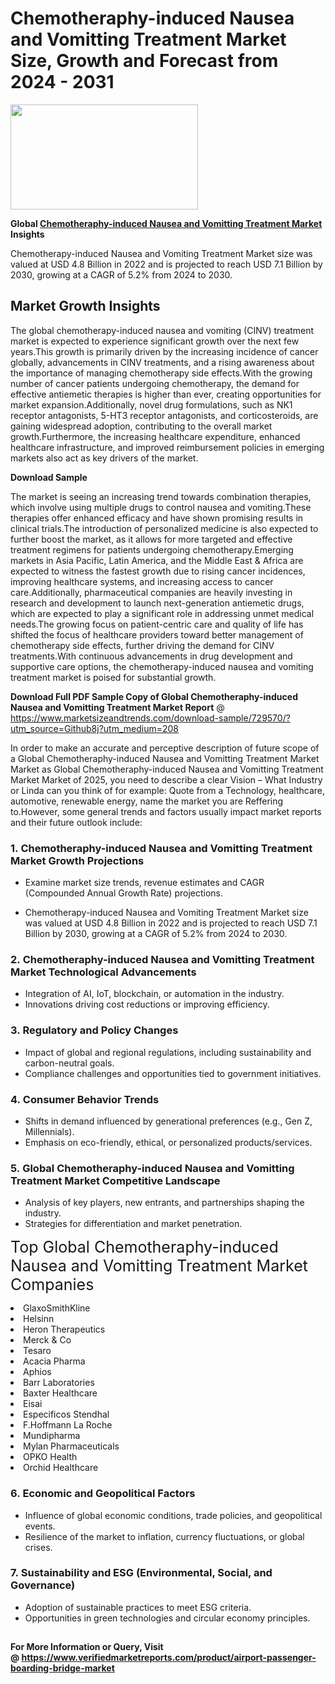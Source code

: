 <H1>Chemotheraphy-induced Nausea and Vomitting Treatment Market Size, Growth and Forecast from 2024 - 2031</H1><img class="aligncenter size-medium wp-image-584254" src="https://thirdeyenews.in/wp-content/uploads/2024/09/Global-Market-Research-300x168.jpeg" alt="" width="300" height="168" /><p><strong>Global&nbsp;<a href="https://www.marketsizeandtrends.com/download-sample/729570/?utm_source=Github8j?utm_medium=208">Chemotheraphy-induced Nausea and Vomitting Treatment Market</a> Insights</strong></p><p>Chemotherapy-induced Nausea and Vomiting Treatment Market size was valued at USD 4.8 Billion in 2022 and is projected to reach USD 7.1 Billion by 2030, growing at a CAGR of 5.2% from 2024 to 2030.</p><p><h2>Market Growth Insights</h2> The global chemotherapy-induced nausea and vomiting (CINV) treatment market is expected to experience significant growth over the next few years.This growth is primarily driven by the increasing incidence of cancer globally, advancements in CINV treatments, and a rising awareness about the importance of managing chemotherapy side effects.With the growing number of cancer patients undergoing chemotherapy, the demand for effective antiemetic therapies is higher than ever, creating opportunities for market expansion.Additionally, novel drug formulations, such as NK1 receptor antagonists, 5-HT3 receptor antagonists, and corticosteroids, are gaining widespread adoption, contributing to the overall market growth.Furthermore, the increasing healthcare expenditure, enhanced healthcare infrastructure, and improved reimbursement policies in emerging markets also act as key drivers of the market.<p><strong>Download Sample</strong></p> The market is seeing an increasing trend towards combination therapies, which involve using multiple drugs to control nausea and vomiting.These therapies offer enhanced efficacy and have shown promising results in clinical trials.The introduction of personalized medicine is also expected to further boost the market, as it allows for more targeted and effective treatment regimens for patients undergoing chemotherapy.Emerging markets in Asia Pacific, Latin America, and the Middle East & Africa are expected to witness the fastest growth due to rising cancer incidences, improving healthcare systems, and increasing access to cancer care.Additionally, pharmaceutical companies are heavily investing in research and development to launch next-generation antiemetic drugs, which are expected to play a significant role in addressing unmet medical needs.The growing focus on patient-centric care and quality of life has shifted the focus of healthcare providers toward better management of chemotherapy side effects, further driving the demand for CINV treatments.With continuous advancements in drug development and supportive care options, the chemotherapy-induced nausea and vomiting treatment market is poised for substantial growth.<p><span class=""><strong>Download Full PDF Sample Copy of Global Chemotheraphy-induced Nausea and Vomitting Treatment Market Report</strong> @ <a href="https://www.marketsizeandtrends.com/download-sample/729570/?utm_source=Github8j?utm_medium=208" target="_blank">https://www.marketsizeandtrends.com/download-sample/729570/?utm_source=Github8j?utm_medium=208</a></span></p><p>In order to make an accurate and perceptive description of future scope of a Global&nbsp;Chemotheraphy-induced Nausea and Vomitting Treatment Market Market as Global&nbsp;Chemotheraphy-induced Nausea and Vomitting Treatment Market Market of 2025, you need to describe a clear Vision &ndash; What Industry or Linda can you think of for example: Quote from a Technology, healthcare, automotive, renewable energy, name the market you are Reffering to.However, some general trends and factors usually impact market reports and their future outlook include:</p><h3>1.&nbsp;<strong>Chemotheraphy-induced Nausea and Vomitting Treatment Market Growth Projections</strong></h3><ul><li>Examine market size trends, revenue estimates and CAGR (Compounded Annual Growth Rate) projections.</li><li><p>Chemotherapy-induced Nausea and Vomiting Treatment Market size was valued at USD 4.8 Billion in 2022 and is projected to reach USD 7.1 Billion by 2030, growing at a CAGR of 5.2% from 2024 to 2030.</p></li></ul><h3>2.&nbsp;<strong>Chemotheraphy-induced Nausea and Vomitting Treatment Market Technological Advancements</strong></h3><ul><li>Integration of AI, IoT, blockchain, or automation in the industry.</li><li>Innovations driving cost reductions or improving efficiency.</li></ul><h3>3.&nbsp;<strong>Regulatory and Policy Changes</strong></h3><ul><li>Impact of global and regional regulations, including sustainability and carbon-neutral goals.</li><li>Compliance challenges and opportunities tied to government initiatives.</li></ul><h3>4.&nbsp;<strong>Consumer Behavior Trends</strong></h3><ul><li>Shifts in demand influenced by generational preferences (e.g., Gen Z, Millennials).</li><li>Emphasis on eco-friendly, ethical, or personalized products/services.</li></ul><h3>5.&nbsp;<strong>Global Chemotheraphy-induced Nausea and Vomitting Treatment Market Competitive Landscape</strong></h3><ul><li>Analysis of key players, new entrants, and partnerships shaping the industry.</li><li>Strategies for differentiation and market penetration.</li></ul><p data-pm-slice="1 1 []"><span style="color: inherit; font-family: inherit; font-size: 25px;">Top Global Chemotheraphy-induced Nausea and Vomitting Treatment Market Companies</span></p><div class="" data-test-id=""><p><li>GlaxoSmithKline</li><li> Helsinn</li><li> Heron Therapeutics</li><li> Merck & Co</li><li> Tesaro</li><li> Acacia Pharma</li><li> Aphios</li><li> Barr Laboratories</li><li> Baxter Healthcare</li><li> Eisai</li><li> Especificos Stendhal</li><li> F.Hoffmann La Roche</li><li> Mundipharma</li><li> Mylan Pharmaceuticals</li><li> OPKO Health</li><li> Orchid Healthcare</li></p></div><h3>6.&nbsp;<strong>Economic and Geopolitical Factors</strong></h3><ul><li>Influence of global economic conditions, trade policies, and geopolitical events.</li><li>Resilience of the market to inflation, currency fluctuations, or global crises.</li></ul><h3>7.&nbsp;<strong>Sustainability and ESG (Environmental, Social, and Governance)</strong></h3><ul><li>Adoption of sustainable practices to meet ESG criteria.</li><li>Opportunities in green technologies and circular economy principles.</li></ul><h2><strong style="font-size: 14px;">For More Information or Query, Visit @&nbsp;</strong><a style="background-color: #ffffff; font-size: 14px;" href="https://www.marketsizeandtrends.com/report/chemotheraphy-induced-nausea-and-vomitting-treatment-market/" target="_blank">https://www.verifiedmarketreports.com/product/airport-passenger-boarding-bridge-market</a></h2>